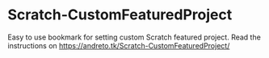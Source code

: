 # Scratch-CustomFeaturedProject
Easy to use bookmark for setting custom Scratch featured project.
Read the instructions on https://andreto.tk/Scratch-CustomFeaturedProject/
